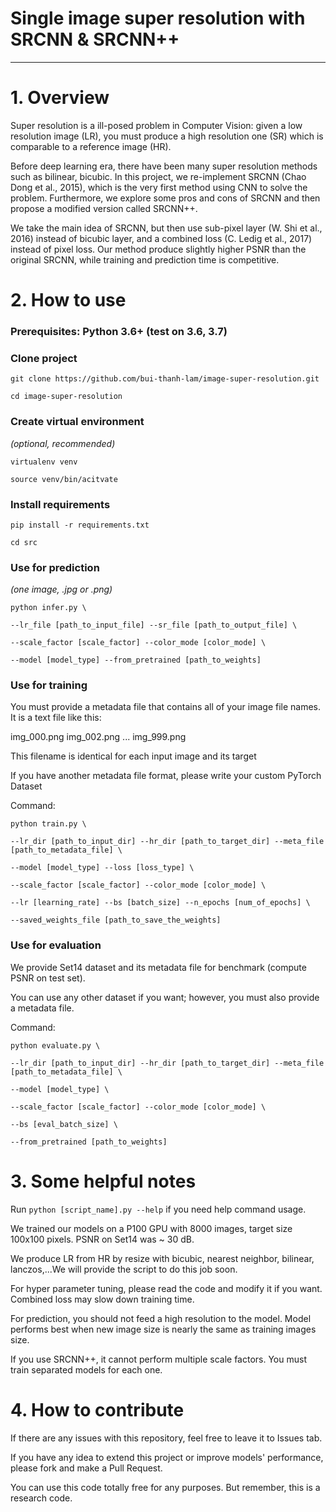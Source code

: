 # Single image super resolution with SRCNN & SRCNN++

--------------------

# 1. Overview

Super resolution is a ill-posed problem in Computer Vision: given a low resolution image (LR), you must produce a high resolution one (SR) 
which is comparable to a reference image (HR).

Before deep learning era, there have been many super resolution methods such as bilinear, bicubic. In this project, we re-implement SRCNN (Chao Dong et al., 2015),
which is the very first method using CNN to solve the problem. Furthermore, we explore some pros and cons of SRCNN and then propose a modified version called SRCNN++.

We take the main idea of SRCNN, but then use sub-pixel layer (W. Shi et al., 2016) instead of bicubic layer, and a combined loss (C. Ledig et al., 2017) instead of
pixel loss. Our method produce slightly higher PSNR than the original SRCNN, while training and prediction time is competitive.

# 2. How to use

### Prerequisites: Python 3.6+ (test on 3.6, 3.7)

### Clone project

`` git clone https://github.com/bui-thanh-lam/image-super-resolution.git ``

`` cd image-super-resolution ``

### Create virtual environment

*(optional, recommended)*

`` virtualenv venv ``

`` source venv/bin/acitvate ``

### Install requirements

`` pip install -r requirements.txt ``

`` cd src ``


### Use for prediction

*(one image, .jpg or .png)*

`` python infer.py \ ``

`` --lr_file [path_to_input_file] --sr_file [path_to_output_file] \ ``

`` --scale_factor [scale_factor] --color_mode [color_mode] \ ``

`` --model [model_type] --from_pretrained [path_to_weights] ``

### Use for training

You must provide a metadata file that contains all of your image file names. It is a text file like this:

img_000.png
img_002.png
...
img_999.png

This filename is identical for each input image and its target

If you have another metadata file format, please write your custom PyTorch Dataset

Command:

`` python train.py \ ``

`` --lr_dir [path_to_input_dir] --hr_dir [path_to_target_dir] --meta_file [path_to_metadata_file] \ ``

`` --model [model_type] --loss [loss_type] \ ``

`` --scale_factor [scale_factor] --color_mode [color_mode] \ ``

`` --lr [learning_rate] --bs [batch_size] --n_epochs [num_of_epochs] \ ``

`` --saved_weights_file [path_to_save_the_weights] ``

### Use for evaluation

We provide Set14 dataset and its metadata file for benchmark (compute PSNR on test set).

You can use any other dataset if you want; however, you must also provide a metadata file.

Command:

`` python evaluate.py \ ``

`` --lr_dir [path_to_input_dir] --hr_dir [path_to_target_dir] --meta_file [path_to_metadata_file] \ ``

`` --model [model_type] \ ``

`` --scale_factor [scale_factor] --color_mode [color_mode] \ ``

`` --bs [eval_batch_size] \ ``

`` --from_pretrained [path_to_weights] ``

# 3. Some helpful notes

Run `` python [script_name].py --help `` if you need help command usage.

We trained our models on a P100 GPU with 8000 images, target size 100x100 pixels. PSNR on Set14 was ~ 30 dB.

We produce LR from HR by resize with bicubic, nearest neighbor, bilinear, lanczos,...We will provide the script to do this job soon.

For hyper parameter tuning, please read the code and modify it if you want. Combined loss may slow down training time.

For prediction, you should not feed a high resolution to the model. Model performs best when new image size is nearly the same as training images size.

If you use SRCNN++, it cannot perform multiple scale factors. You must train separated models for each one.

# 4. How to contribute

If there are any issues with this repository, feel free to leave it to Issues tab.

If you have any idea to extend this project or improve models' performance, please fork and make a Pull Request.

You can use this code totally free for any purposes. But remember, this is a research code.
